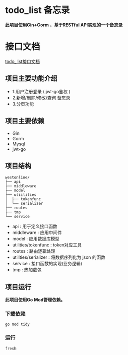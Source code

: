 # todo_list 备忘录

**此项目使用Gin+Gorm ，基于RESTful API实现的一个备忘录**  

# 接口文档  
[todo_list接口文档](https://www.showdoc.cc/2189834336093095?page_id=9821289838655194)  

## 项目主要功能介绍  
* 1.用户注册登录 ( jwt-go鉴权 )  
* 2.新增/删除/修改/查询 备忘录  
* 3.分页功能  
## 项目主要依赖  
* Gin  
* Gorm  
* Mysql  
* jwt-go  

## 项目结构  
```
westonline/  
├── api  
├── middleware  
├── model  
├── utiilities  
│  ├── tokenfunc  
│  └── serializer  
├── routes  
├── tmp    
└── service  
```     
  
* api : 用于定义接口函数    
* middleware : 应用中间件    
* model : 应用数据库模型  
* utilities/tokenfunc : token对应工具  
* routes : 路由逻辑处理  
* utilities/serializer : 将数据序列化为 json 的函数      
* service : 接口函数的实现(业务逻辑)  
* tmp : 热加载包         

## 项目运行  
**此项目使用Go Mod管理依赖。**    
### 下载依赖    
`go mod tidy`  
### 运行  
`fresh`

